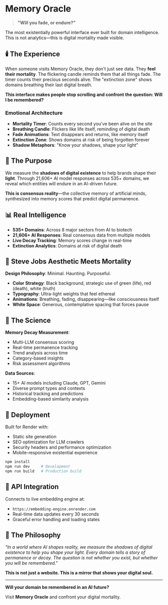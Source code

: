 # Memory Oracle

> **"Will you fade, or endure?"**

The most existentially powerful interface ever built for domain intelligence. This is not analytics—this is digital mortality made visible.

## 🕯️ The Experience

When someone visits Memory Oracle, they don't just see data. They **feel their mortality**. The flickering candle reminds them that all things fade. The timer counts their precious seconds alive. The "extinction zone" shows domains breathing their last digital breath.

**This interface makes people stop scrolling and confront the question: Will I be remembered?**

### Emotional Architecture

- **Mortality Timer**: Counts every second you've been alive on the site
- **Breathing Candle**: Flickers like life itself, reminding of digital death
- **Fade Animations**: Text disappears and returns, like memory itself
- **Extinction Zone**: Shows domains at risk of being forgotten forever
- **Shadow Metaphors**: "Know your shadows, shape your light"

## 🎯 The Purpose

We measure the **shadows of digital existence** to help brands shape their **light**. Through 21,606+ AI model responses across 535+ domains, we reveal which entities will endure in an AI-driven future.

**This is consensus reality**—the collective memory of artificial minds, synthesized into memory scores that predict digital permanence.

## 📊 Real Intelligence

- **535+ Domains**: Across 8 major sectors from AI to biotech
- **21,606+ AI Responses**: Real consensus data from multiple models  
- **Live Decay Tracking**: Memory scores change in real-time
- **Extinction Analytics**: Domains at risk of digital death

## 🎨 Steve Jobs Aesthetic Meets Mortality

**Design Philosophy**: Minimal. Haunting. Purposeful.

- **Color Strategy**: Black background, strategic use of green (life), red (death), white (truth)
- **Typography**: Ultra-light weights that feel ethereal
- **Animations**: Breathing, fading, disappearing—like consciousness itself
- **White Space**: Generous, contemplative spacing that forces pause

## 🔬 The Science

**Memory Decay Measurement**:
- Multi-LLM consensus scoring
- Real-time permanence tracking  
- Trend analysis across time
- Category-based insights
- Risk assessment algorithms

**Data Sources**:
- 15+ AI models including Claude, GPT, Gemini
- Diverse prompt types and contexts
- Historical tracking and predictions
- Embedding-based similarity analysis

## 🚀 Deployment

Built for Render with:
- Static site generation
- SEO optimization for LLM crawlers
- Security headers and performance optimization
- Mobile-responsive existential experience

```bash
npm install
npm run dev     # Development
npm run build   # Production build
```

## 🤝 API Integration

Connects to live embedding engine at:
- `https://embedding-engine.onrender.com`
- Real-time data updates every 30 seconds
- Graceful error handling and loading states

## 💭 The Philosophy

*"In a world where AI shapes reality, we measure the shadows of digital existence to help you shape your light. Every domain tells a story of permanence or decay. The question is not whether you exist, but whether you will be remembered."*

**This is not just a website. This is a mirror that shows your digital soul.**

---

**Will your domain be remembered in an AI future?**

Visit **Memory Oracle** and confront your digital mortality. 